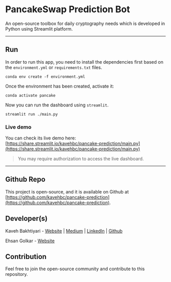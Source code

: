 # PancakeSwap Prediction Bot
An open-source toolbox for daily cryptography needs which is developed in Python using Streamlit platform.

___
## Run
In order to run this app, you need to install the dependencies first based on
the `environment.yml` or `requirements.txt` files.

    conda env create -f environment.yml

Once the environment has been created, activate it:

    conda activate pancake

Now you can run the dashboard using `streamlit`.

    streamlit run ./main.py

### Live demo
You can check its live demo here:
[https://share.streamlit.io/kavehbc/pancake-prediction/main.py](https://share.streamlit.io/kavehbc/pancake-prediction/main.py)

> You may require authorization to access the live dashboard.

___
## Github Repo
This project is open-source, and it is available on Github at [https://github.com/kavehbc/pancake-prediction](https://github.com/kavehbc/pancake-prediction).

## Developer(s)
Kaveh Bakhtiyari - [Website](http://bakhtiyari.com) | [Medium](https://medium.com/@bakhtiyari)
  | [LinkedIn](https://www.linkedin.com/in/bakhtiyari) | [Github](https://github.com/kavehbc)

Ehsan Golkar - [Website](http://ehsangolkar.com)

## Contribution
Feel free to join the open-source community and contribute to this repository.

